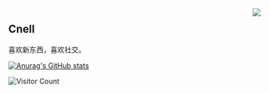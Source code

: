 <img align="right" src="https://count.getloli.com/get/@:dlongx?theme=rule34">

## Cnell

喜欢新东西，喜欢社交。

[![Anurag's GitHub stats](https://github-readme-stats.vercel.app/api?username=dlongx&show_icons=true&theme=tokyonight)](https://b23.tv/iEJTnPp)

![Visitor Count](https://profile-counter.glitch.me/dlongx/count.svg)